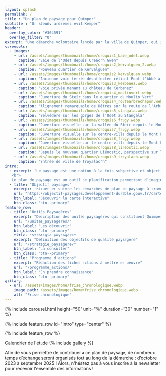 ```yaml
---
layout: splash
permalink: /
title : "Un plan de paysage pour Quimper"
subtitle : "Ur steuñv ardremez evit Kemper"
header:
  overlay_color: "#304591"
  overlay_filter: "0"
excerpt: "Une démarche volontaire lancée par la ville de Quimper, qui invite les habitants et acteurs de son territoire à porter un nouveau regard sur sa géographie, ses ressources et ses fonctionnalités pour en préserver ses qualités et restaurer ses paysages. Imaginer ensemble Quimper demain !"
carousels:
  - images:
    - url: /assets/images/thumbnails/home/croquis1_baie_odet.webp
      caption: "Baie de l'Odet depuis Creac'h Gwen"
    - url: /assets/images/thumbnails/home/croquis2_kervalguen_2.webp
      caption: "Nouveau quartier de Kervalguen"
    - url: /assets/images/thumbnails/home/croquis2_kervalguen.webp
      caption: "Ancienne voie ferrée désaffectée reliant Pont-l'Abbé à Quimper"
    - url: /assets/images/thumbnails/home/croquis3_kerbenez.webp
      caption: "Voie privée menant au château de Kerbenez"
    - url: /assets/images/thumbnails/home/croquis4_moulinvert.webp
      caption: "Ouverture du Steïr dans le quartier du Moulin Vert"
    - url: /assets/images/thumbnails/home/croquis4_routearbrechapon.webp
      caption: "Alignement remarquable de Hêtres sur la route de l'Arbre au Chapon"
    - url: /assets/images/thumbnails/home/croquis5_stangala.webp
      caption: "Belvédère sur les gorges de l'Odet au Stangala"
    - url: /assets/images/thumbnails/home/croquis6_frugy.webp
      caption: "Ouverture visuelle sur la vallée du Steïr depuis le Mont Frugy"
    - url: /assets/images/thumbnails/home/croquis7_frugy.webp
      caption: "Ouverture visuelle sur le centre-ville depuis le Mont Frugy"
    - url: /assets/images/thumbnails/home/croquis8_frugy.webp
      caption: "Ouverture visuelle sur le centre-ville depuis le Mont Frugy"
    - url: /assets/images/thumbnails/home/croquis8_lineostic.webp
      caption: "Depuis le nouveau quartier Liénostic, perspective sur le plateau bocager sud"
    - url: /assets/images/thumbnails/home/croquis9_troyalach.webp
      caption: "Entrée de ville de Troyalac'h"
intro: 
  - excerpt: 'Le paysage est une notion à la fois subjective et objective. La convention européenne du paysage de 2000 le définit comme ce qui suit : "Le paysage est une partie de territoire tel que perçue par les populations, dont le caractère résulte de l’action de facteurs naturels et/ou humains et de leurs interrelations".
   <br>
   Le plan de paysage est un outil de planification permettant d’imaginer un territoire résilient face aux enjeux climatiques actuels et futurs. C’est une démarche participative, imaginée et élaborée avec l’ensemble des acteurs d’un territoire. Elle promeut la préservation, la restauration et la requalification des paysages.'
  - title: "Objectif paysages"
    excerpt: "Situer et suivre les démarches de plan de paysage à travers la France"
    url: "https://objectif-paysages.developpement-durable.gouv.fr/carte-interactive-1"
    btn_label: "Découvrir la carte interactive"
    btn_class: "btn--primary"
feature_row:
  - title: "Unités Paysagères"
    excerpt: "Description des unités paysagères qui constituent Quimper"
    url: "/unites_paysageres/"
    btn_label: "Les découvrir"
    btn_class: "btn--primary"
  - title: "Stratégie paysagère"
    excerpt: "Définition des objectifs de qualité paysagère"
    url: "/strategie_paysagere/"
    btn_label: "La consulter"
    btn_class: "btn--primary"
  - title: "Programme d'actions"
    excerpt: "Rédaction des fiches actions à mettre en oeuvre"
    url: "/programme_actions/"
    btn_label: "En prendre connaissance"
    btn_class: "btn--primary"
gallery:
  - url: /assets/images/home/frise_chronologique.webp
    image_path: /assets/images/home/frise_chronologique.webp
    alt: "Frise chronologique"
---
```


{% include carousel.html height="50" unit="%" duration="30" number="1" %}

{% include feature_row id="intro" type="center" %}

<div id="map"></div>

{% include feature_row %}

Calendrier de l'étude
{% include gallery %}

Afin de vous permettre de contribuer à ce plan de paysage, de nombreux temps d’échange seront organisés tout au long de la démarche : d’octobre 2023 à septembre 2025 ! Alors, n'hésitez pas à vous inscrire à la newsletter pour recevoir l'ensemble des informations !

<script>

var osm = L.tileLayer('https://tile.openstreetmap.org/{z}/{x}/{y}.png', {
    maxZoom: 19,
    attribution: '© OpenStreetMap'
});

var map = L.map('map', {
    center: [47.99483, -4.08923],
    zoom: 12,
    layers: [osm]
});

{%- for unite in site.unites_paysageres -%}
    {% if unite.location.latitude and unite.location.longitude %}
        L.marker([ {{unite.location.latitude}}, {{unite.location.longitude}} ])
         .bindPopup(L.popup({maxWidth:500}).setContent('{{unite.title}}<br><a href="{{ unite.url | relative_url }}">Détails</a>'))
         .addTo(map);
    {% endif %}
{% endfor %}

</script>